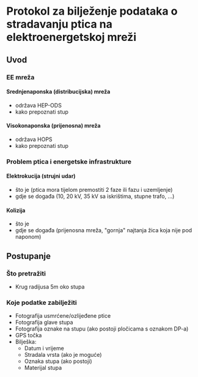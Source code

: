 # Protokol za bilježenje podataka o stradavanju ptica na elektroenergetskoj mreži

## Uvod 

### EE mreža

#### Srednjenaponska (distribucijska) mreža

- održava HEP-ODS
- kako prepoznati stup

#### Visokonaponska (prijenosna) mreža

- održava HOPS
- kako prepoznati stup

### Problem ptica i energetske infrastrukture

#### Elektrokucija (strujni udar)

- što je (ptica mora tijelom premostiti 2 faze ili fazu i uzemljenje)
- gdje se događa (10, 20 kV, 35 kV sa iskrištima, stupne trafo, ...)

#### Kolizija

- što je
- gdje se događa (prijenosna mreža, "gornja" najtanja žica koja nije pod naponom)

## Postupanje

### Što pretražiti

- Krug radijusa 5m oko stupa

### Koje podatke zabilježiti

- Fotografija usmrćene/ozlijeđene ptice
- Fotografija glave stupa
- Fotografija oznake na stupu (ako postoji pločicama s oznakom DP-a)
- GPS točka
- Bilješka:
  * Datum i vrijeme
  * Stradala vrsta (ako je moguće)
  * Oznaka stupa (ako postoji)
  * Materijal stupa
